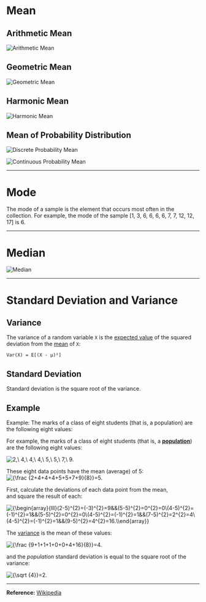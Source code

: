 # Mean

## Arithmetic Mean

![Arithmetic Mean](https://wikimedia.org/api/rest_v1/media/math/render/svg/bd2f5fb530fc192e4db7a315777f5bbb5d462c90 "Arithmetic Mean")

## Geometric Mean

![Geometric Mean](https://wikimedia.org/api/rest_v1/media/math/render/svg/c482dedc20fd9f965ef75ac9afa9956a31fc7deb "Geometric Mean")

## Harmonic Mean

![Harmonic Mean](https://wikimedia.org/api/rest_v1/media/math/render/svg/4e103f01f5bca6d830b9dcdfc5e204e57d6af091 "Harmonic Mean")

## Mean of Probability Distribution

![Discrete Probability Mean](https://wikimedia.org/api/rest_v1/media/math/render/svg/45a64aeb8b74f6b169ebfc01dc05a29eacba265c "Discrete Probability Mean")

![Continuous Probability Mean](https://wikimedia.org/api/rest_v1/media/math/render/svg/51dac384678e6d7d8429be3ec160f0feaa1151f3 "Continuous Probability Mean")

---

# Mode

The mode of a sample is the element that occurs most often in the collection. For example, the mode of the sample [1, 3, 6, 6, 6, 6, 7, 7, 12, 12, 17] is 6.

---

# Median

![Median](https://upload.wikimedia.org/wikipedia/commons/thumb/c/cf/Finding_the_median.png/220px-Finding_the_median.png "Median")

---

# Standard Deviation and Variance

## Variance

The variance of a random variable `X` is the [expected value](https://en.wikipedia.org/wiki/Expected_value) of the squared deviation from the [mean](https://en.wikipedia.org/wiki/Mean) of `X`:

    Var(X) = E[(X - μ)²]

## Standard Deviation

Standard deviation is the square root of the variance.

## Example

Example:
The marks of a class of eight students (that is, a population) are the following eight values:

For example, the marks of a class of eight students (that is, a **[population](https://en.wikipedia.org/wiki/Statistical_population)**) are the following eight values:

![2,\ 4,\ 4,\ 4,\ 5,\ 5,\ 7,\ 9.](https://wikimedia.org/api/rest_v1/media/math/render/svg/e7c0d44f87d7dcc46301efa28031639498d4313e)

These eight data points have the mean (average) of 5:
![{\frac {2+4+4+4+5+5+7+9}{8}}=5.](https://wikimedia.org/api/rest_v1/media/math/render/svg/694f1dcd96000d87a5517614ca9348272e0e993f)

First, calculate the deviations of each data point from the mean, and square the result of each:

![{\begin{array}{lll}(2-5)^{2}=(-3)^{2}=9&&(5-5)^{2}=0^{2}=0\\(4-5)^{2}=(-1)^{2}=1&&(5-5)^{2}=0^{2}=0\\(4-5)^{2}=(-1)^{2}=1&&(7-5)^{2}=2^{2}=4\\(4-5)^{2}=(-1)^{2}=1&&(9-5)^{2}=4^{2}=16.\\\end{array}}](https://wikimedia.org/api/rest_v1/media/math/render/svg/7548c1617a8a3dfc34abc1cb0dd3001cf2b692ed)

The [variance](https://en.wikipedia.org/wiki/Variance) is the mean of these values:

![{\frac {9+1+1+1+0+0+4+16}{8}}=4.](https://wikimedia.org/api/rest_v1/media/math/render/svg/efda3aa8d60d798bfef00fe9f88d0af6e6bdce9d)

and the _population_ standard deviation is equal to the square root of the variance:

![{\sqrt {4}}=2.](https://wikimedia.org/api/rest_v1/media/math/render/svg/cbc0d5f0364ae38fb392369f4f6154e741a50089)


---


**Reference:** [Wikipedia](https://en.wikipedia.org/wiki/Statistical_dispersion)
